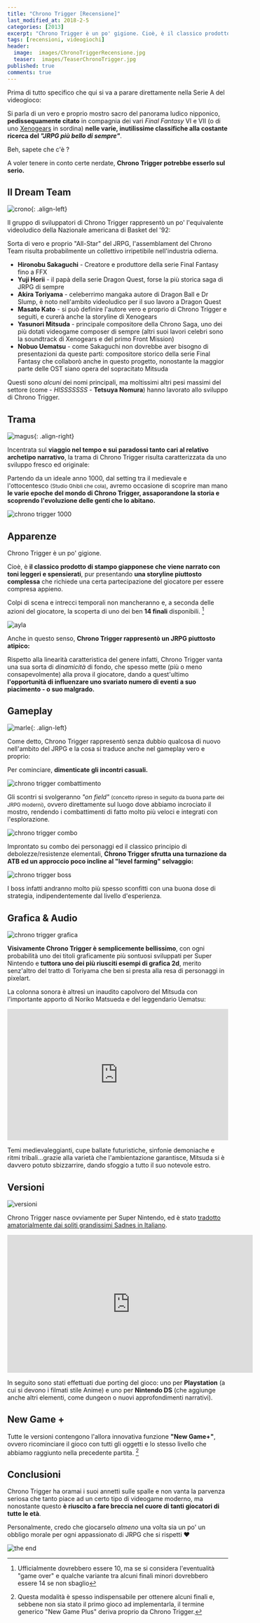 ```yaml
---
title: "Chrono Trigger [Recensione]"
last_modified_at: 2018-2-5
categories: [2013]
excerpt: "Chrono Trigger è un po' gigione. Cioè, è il classico prodotto di stampo giapponese che viene narrato con toni leggeri e spensierati, pur presentando una storyline decisamente complessa..."
tags: [recensioni, videogiochi]
header:  
  image:  images/ChronoTriggerRecensione.jpg
  teaser:  images/TeaserChronoTrigger.jpg 
published: true
comments: true
---
```


Prima di tutto specifico che qui si va a parare direttamente nella Serie A del videogioco: 

Si parla di un vero e proprio mostro sacro del panorama ludico nipponico, **pedissequamente citato** in compagnia dei vari _Final Fantasy_ VI e VII (o di uno [Xenogears](/2016/xenogears-recensione) in sordina) **nelle varie, inutilissime classifiche alla costante ricerca del _"JRPG più bello di sempre"_**.

Beh, sapete che c'è ?

A voler tenere in conto certe nerdate, **Chrono Trigger potrebbe esserlo sul serio.**  

## Il Dream Team

![crono](https://cdn.wikimg.net/strategywiki/images/6/6c/Chrono_Trigger_Portraits_Crono.png){: .align-left}

Il gruppo di sviluppatori di Chrono Trigger rappresentò un po' l'equivalente videoludico della Nazionale americana di Basket del '92: 

Sorta di vero e proprio "All-Star" del JRPG, l'assemblament del Chrono Team risulta probabilmente un collettivo irripetibile nell'industria odierna.

- **Hironobu Sakaguchi** - Creatore e produttore della serie Final Fantasy fino a FFX
- **Yuji Horii** - il papà della serie Dragon Quest, forse la più storica saga di JRPG di sempre
- **Akira Toriyama** - celeberrimo mangaka autore di Dragon Ball e Dr Slump, è noto nell'ambito videoludico per il suo lavoro a Dragon Quest 
- **Masato Kato** - si può definire l'autore vero e proprio di Chrono Trigger e seguiti, e curerà anche la storyline di Xenogears
- **Yasunori Mitsuda** - principale compositore della Chrono Saga, uno dei più dotati videogame composer di sempre (altri suoi lavori celebri sono la soundtrack di Xenogears e del primo Front Mission)
- **Nobuo Uematsu** - come Sakaguchi non dovrebbe aver bisogno di presentazioni da queste parti: compositore storico della serie Final Fantasy che collaborò anche in questo progetto, nonostante la maggior parte delle OST siano opera del sopracitato Mitsuda

Questi sono _alcuni_ dei nomi principali, ma moltissimi altri pesi massimi del settore (come _- HISSSSSSS -_ **Tetsuya Nomura**) hanno lavorato allo sviluppo di Chrono Trigger.

## Trama

![magus](https://cdn.wikimg.net/strategywiki/images/f/f0/Chrono_Trigger_Portraits_Magus.png){: .align-right}

Incentrata sul **viaggio nel tempo e sui paradossi tanto cari al relativo archetipo narrativo**, la trama di Chrono Trigger risulta caratterizzata da uno sviluppo fresco ed originale:

Partendo da un ideale anno 1000, dal setting tra il medievale e l'ottocentesco <small>(Studio Ghibli che cola)</small>, avremo occasione di scoprire man mano **le varie epoche del mondo di Chrono Trigger, assaporandone la storia e scoprendo l'evoluzione delle genti che lo abitano.**

![chrono trigger 1000](https://24.media.tumblr.com/tumblr_ma05hdInVg1r00g1wo1_500.gif)

## Apparenze

Chrono Trigger è un po' gigione. 

Cioè, è **il classico prodotto di stampo giapponese che viene narrato con toni leggeri e spensierati**, pur presentando **una storyline piuttosto complessa** che richiede una certa partecipazione del giocatore per essere compresa appieno.

Colpi di scena e intrecci temporali non mancheranno e, a seconda delle azioni del giocatore, la scoperta di uno dei ben **14 finali** disponibili. [^finali]

[^finali]: Ufficialmente dovrebbero essere 10, ma se si considera l'eventualità "game over" e qualche variante tra alcuni finali minori dovrebbero essere 14 se non sbaglio

![ayla](https://www.chronocompendium.com/images/wiki/thumb/f/f3/T_Dactyl_Ride_Custom_Levels.jpg/640px-T_Dactyl_Ride_Custom_Levels.jpg)

Anche in questo senso, **Chrono Trigger rappresentò un JRPG piuttosto atipico:**

Rispetto alla linearità caratteristica del genere infatti, Chrono Trigger vanta una sua sorta di _dinamicità_ di fondo, che spesso mette (più o meno consapevolmente) alla prova il giocatore, dando a quest'ultimo **l'opportunità di influenzare uno svariato numero di eventi a suo piacimento - o suo malgrado.**

## Gameplay

![marle](https://cdn.wikimg.net/strategywiki/images/5/57/Chrono_Trigger_Portraits_Marle.png){: .align-left}

Come detto, Chrono Trigger rappresentò senza dubbio qualcosa di nuovo nell'ambito del JRPG e la cosa si traduce anche nel gameplay vero e proprio:

Per cominciare, **dimenticate gli incontri casuali.** 

![chrono trigger combattimento](https://lparchive.org/Chrono-Trigger-(by-Leavemywife)/Update%2002/22-chronocrit1.gif)

Gli scontri si svolgeranno _"on field"_ <small>(concetto ripreso in seguito da buona parte dei JRPG moderni)</small>, ovvero direttamente sul luogo dove abbiamo incrociato il mostro, rendendo i combattimenti di fatto molto più veloci e integrati con l'esplorazione.

![chrono trigger combo](https://thewellredmage.files.wordpress.com/2018/01/5207bb6781a98de3f519aa8440b5a2d1.gif)

Improntato su combo dei personaggi ed il classico principio di debolezze/resistenze elementali, **Chrono Trigger sfrutta una turnazione da ATB ed un approccio poco incline al "level farming" selvaggio:** 

![chrono trigger boss](https://i.pinimg.com/originals/30/82/64/30826422f487abb4b550ffdb1a0403ee.gif)

I boss infatti andranno molto più spesso sconfitti con una buona dose di strategia, indipendentemente dal livello d'esperienza. 

## Grafica & Audio

![chrono trigger grafica](https://media.giphy.com/media/OjfDkaI5aAzvi/giphy.gif)

**Visivamente Chrono Trigger è semplicemente bellissimo**, con ogni probabilità uno dei titoli graficamente più sontuosi sviluppati per Super Nintendo e **tuttora uno dei più riusciti esempi di grafica 2d**, merito senz'altro del tratto di Toriyama che ben si presta alla resa di personaggi in pixelart.

La colonna sonora è altresì un inaudito capolvoro del Mitsuda con l'importante apporto di Noriko Matsueda e del leggendario Uematsu:

<iframe width="100%" height="300" scrolling="no" frameborder="no" allow="autoplay" src="https://w.soundcloud.com/player/?url=https%3A//api.soundcloud.com/tracks/131010609&amp;color=%23ff5500&amp;auto_play=false&amp;hide_related=false&amp;show_comments=true&amp;show_user=true&amp;show_reposts=false&amp;show_teaser=true&amp;visual=true"></iframe>

Temi medievaleggianti, cupe ballate futuristiche, sinfonie demoniache e ritmi tribali...grazie alla varietà che l'ambientazione garantisce, Mitsuda si è davvero potuto sbizzarrire, dando sfoggio a tutto il suo notevole estro.

## Versioni

![versioni](https://www.chronocompendium.com/images/wiki/thumb/2/2d/T_Resting_at_Luccas.jpg/640px-T_Resting_at_Luccas.jpg)

Chrono Trigger nasce ovviamente per Super Nintendo, ed è stato [tradotto amatorialmente dai soliti grandissimi Sadnes in Italiano](https://www.sadnescity.it/traduzioni/ct/ct.php).

<iframe width="560" height="315" src="https://www.youtube.com/embed/0Rc3I8rZCgk" frameborder="0" allow="autoplay; encrypted-media" allowfullscreen></iframe>

In seguito sono stati effettuati due porting del gioco: uno per **Playstation** (a cui si devono i filmati stile Anime) e uno per **Nintendo DS** (che aggiunge anche altri elementi, come dungeon o nuovi approfondimenti narrativi).

## New Game +

Tutte le versioni contengono l'allora innovativa funzione **"New Game+"**, ovvero ricominciare il gioco con tutti gli oggetti e lo stesso livello che abbiamo raggiunto nella precedente partita. [^newgame]

[^newgame]: Questa modalità è spesso indispensabile per ottenere alcuni finali e, sebbene non sia stato il primo gioco ad implementarla, il termine generico "New Game Plus" deriva proprio da Chrono Trigger.

## Conclusioni

Chrono Trigger ha oramai i suoi annetti sulle spalle e non vanta la parvenza seriosa che tanto piace ad un certo tipo di videogame moderno, ma nonostante questo **è riuscito a fare breccia nel cuore di tanti giocatori di tutte le età**.

Personalmente, credo che giocarselo _almeno_ una volta sia un po' un obbligo morale per ogni appassionato di JRPG che si rispetti ❤️ ️ 

![the end](https://www.chronocompendium.com/images/wiki/5/50/Eoath.png)